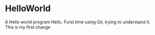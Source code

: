 # HelloWorld
A Hello world program
Hello, Furst time using Git, trying to understand it.
This is my first change
